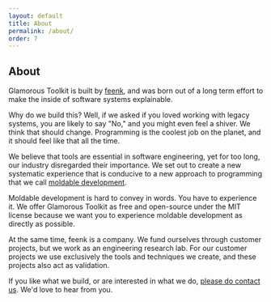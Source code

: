 ```yaml
---
layout: default
title: About
permalink: /about/
order: 7
---
```


<section id="components">
  <div class="container pt-5 pb-5 jumbotron-small">
    <div class="row">
      <div class="col-lg-8">
          <h1>About</h1>
          <p class="lead">Glamorous Toolkit is built by <a href="https://feenk.com">feenk</a>, and was born out of a long term effort to make the inside of software systems explainable.</p>
          <p class="lead">
            Why do we build this? Well, if we asked if you loved working with legacy systems, you are likely to say "No," and you might even feel a shiver. We think that should change. Programming is the coolest job on the planet, and it should feel like that all the time.
          </p>
          <p class="lead">
            We believe that tools are essential in software engineering, yet for too long, our industry disregarded their importance. We set out to create a new systematic experience that is conducive to a new approach to programming that we call <a href="https://moldabledevelopment.com">moldable development</a>.
          </p> 
          <p class="lead">
            Moldable development is hard to convey in words. You have to experience it. We offer Glamorous Toolkit as free and open-source under the MIT license because we want you to experience moldable development as directly as possible.
          </p>
          <p class="lead">
            At the same time, feenk is a company. We fund ourselves through customer projects, but we work as an engineering research lab. For our customer projects we use exclusively the tools and techniques we create, and these projects also act as validation. 
          </p>
          <p class="lead">
            If you like what we build, or are interested in what we do, <a href="https://feenk.com">please do contact us</a>. We'd love to hear from you. 
          </p>
      </div>
    </div>
  </div> <!-- container -->
</section>
